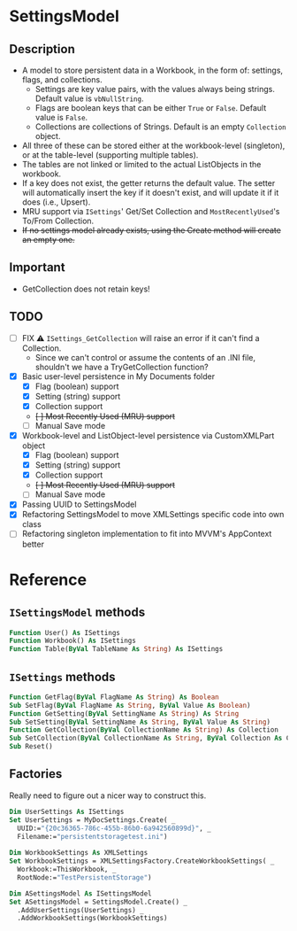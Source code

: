 # SettingsModel
## Description
- A model to store persistent data in a Workbook, in the form of: settings, flags, and collections.
  - Settings are key value pairs, with the values always being strings. Default value is `vbNullString`.
  - Flags are boolean keys that can be either `True` or `False`. Default value is `False`.
  - Collections are collections of Strings. Default is an empty `Collection` object.
- All three of these can be stored either at the workbook-level (singleton), or at the table-level (supporting multiple tables).
- The tables are not linked or limited to the actual ListObjects in the workbook.
- If a key does not exist, the getter returns the default value. The setter will automatically insert the key if it doesn't exist, and will update it if it does (i.e., Upsert).
- MRU support via `ISettings`' Get/Set Collection and `MostRecentlyUsed`'s To/From Collection.
- ~~If no settings model already exists, using the Create method will create an empty one.~~

## Important
- GetCollection does not retain keys!

## TODO
- [ ] FIX ⚠ `ISettings_GetCollection` will raise an error if it can't find a Collection.
  - Since we can't control or assume the contents of an .INI file, shouldn't we have a TryGetCollection function?
- [x] Basic user-level persistence in My Documents folder
  - [x] Flag (boolean) support
  - [x] Setting (string) support
  - [x] Collection support
  - ~~[ ] Most Recently Used (MRU) support~~
  - [ ] Manual Save mode
- [x] Workbook-level and ListObject-level persistence via CustomXMLPart object
  - [x] Flag (boolean) support
  - [x] Setting (string) support
  - [x] Collection support
  - ~~[ ] Most Recently Used (MRU) support~~
  - [ ] Manual Save mode
- [x] Passing UUID to SettingsModel
- [x] Refactoring SettingsModel to move XMLSettings specific code into own class
- [ ] Refactoring singleton implementation to fit into MVVM's AppContext better

# Reference
## `ISettingsModel` methods
```vb
Function User() As ISettings
Function Workbook() As ISettings
Function Table(ByVal TableName As String) As ISettings
```

## `ISettings` methods
```vb
Function GetFlag(ByVal FlagName As String) As Boolean
Sub SetFlag(ByVal FlagName As String, ByVal Value As Boolean)
Function GetSetting(ByVal SettingName As String) As String
Sub SetSetting(ByVal SettingName As String, ByVal Value As String)
Function GetCollection(ByVal CollectionName As String) As Collection
Sub SetCollection(ByVal CollectionName As String, ByVal Collection As Collection)
Sub Reset()
```

## Factories
Really need to figure out a nicer way to construct this.
```vb
Dim UserSettings As ISettings
Set UserSettings = MyDocSettings.Create( _
  UUID:="{20c36365-786c-455b-86b0-6a942560899d}", _
  Filename:="persistentstoragetest.ini")
    
Dim WorkbookSettings As XMLSettings
Set WorkbookSettings = XMLSettingsFactory.CreateWorkbookSettings( _
  Workbook:=ThisWorkbook, _
  RootNode:="TestPersistentStorage")

Dim ASettingsModel As ISettingsModel
Set ASettingsModel = SettingsModel.Create() _
  .AddUserSettings(UserSettings) _
  .AddWorkbookSettings(WorkbookSettings)
```
